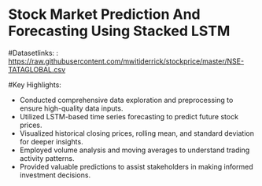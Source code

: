# Stock Market Prediction And Forecasting Using Stacked LSTM

#Datasetlinks: : https://raw.githubusercontent.com/mwitiderrick/stockprice/master/NSE-TATAGLOBAL.csv

#Key Highlights:

- Conducted comprehensive data exploration and preprocessing to ensure high-quality data inputs.
- Utilized LSTM-based time series forecasting to predict future stock prices.
- Visualized historical closing prices, rolling mean, and standard deviation for deeper insights.
- Employed volume analysis and moving averages to understand trading activity patterns.
- Provided valuable predictions to assist stakeholders in making informed investment decisions.
